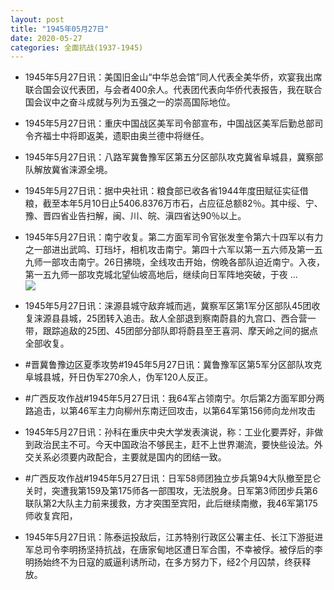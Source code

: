 ```yaml
---
layout: post
title: "1945年05月27日"
date: 2020-05-27
categories: 全面抗战(1937-1945)
---
```


<meta name="referrer" content="no-referrer" />

- 1945年5月27日讯：美国旧金山“中华总会馆”同人代表全美华侨，欢宴我出席联合国会议代表团，与会者400余人。代表团代表向华侨代表报告，我在联合国会议中之奋斗成就与列为五强之一的崇高国际地位。 

- 1945年5月27日讯：重庆中国战区美军司令部宣布，中国战区美军后勤总部司令齐福士中将即返美，遗职由奥兰德中将继任。 

- 1945年5月27日讯：八路军冀鲁豫军区第五分区部队攻克冀省阜城县，冀察部队解放冀省涞源全境。 

- 1945年5月27日讯：据中央社讯：粮食部已收各省1944年度田赋征实征借粮，截至本年5月10日止5406.8376万市石，占应征总额82％。其中绥、宁、豫、晋四省业告扫解，闽、川、皖、滇四省达90％以上。 

- 1945年5月27日讯：南宁收复。第二方面军司令官张发奎令第六十四军以有力之一部进出武鸣、玎珰圩，相机攻击南宁。第四十六军以第一五六师及第一五九师一部攻击南宁。26日拂晓，全线攻击开始，傍晚各部队迫近南宁。入夜，第一五九师一部攻克城北望仙坡高地后，继续向日军阵地突破，于夜 ... <br/><img src="https://wx2.sinaimg.cn/large/aca367d8ly1gf767ccmqmj20c80ayaa6.jpg" />

- 1945年5月27日讯：涞源县城守敌弃城而逃，冀察军区第1军分区部队45团收复涞源县县城，25团转入追击。敌人全部退到察南蔚县的九宫口、西合营一带，跟踪追敌的25团、45团部分部队即将蔚县至王喜洞、摩天岭之间的据点全部收复。 

- #晋冀鲁豫边区夏季攻势#1945年5月27日讯：冀鲁豫军区第5军分区部队攻克阜城县城，歼日伪军270余人，伪军120人反正。 

- #广西反攻作战#1945年5月27日讯：我64军占领南宁。尔后第2方面军即分两路追击，以第46军主力向柳州东南迂回攻击，以第64军第156师向龙州攻击 

- 1945年5月27日讯：孙科在重庆中央大学发表演说，称：工业化要弄好，非做到政治民主不可。今天中国政治不够民主，赶不上世界潮流，要快些设法。外交关系必须要内政配合，主要就是国内的团结一致。 

- #广西反攻作战#1945年5月27日讯：日军58师团独立步兵第94大队撤至昆仑关时，突遭我第159及第175师各一部围攻，无法脱身。日军第3师团步兵第6联队第2大队主力前来援救，方才突围至宾阳，此后继续南撤，我46军第175师收复宾阳， 

- 1945年5月27日讯：陈泰运投敌后，江苏特别行政区公署主任、长江下游挺进军总司令李明扬坚持抗战，在唐家甸地区遭日军合围，不幸被俘。被俘后的李明扬始终不为日寇的威逼利诱所动，在多方努力下，经2个月囚禁，终获释放。 

